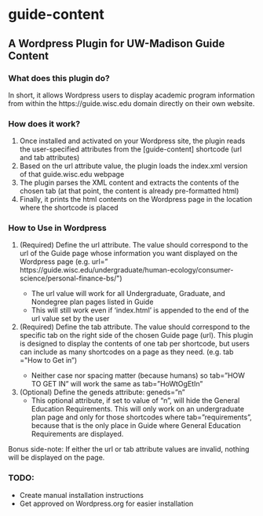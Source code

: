 # guide-content
<h2>A Wordpress Plugin for UW-Madison Guide Content</h2>

<h3>What does this plugin do?</h3>
In short, it allows Wordpress users to display academic program information from within the https://guide.wisc.edu domain directly on their own website.
  
<h3>How does it work?</h3>
<ol><li>Once installed and activated on your Wordpress site, the plugin reads the user-specified attributes from the [guide-content] shortcode (url and tab attributes)</li>
<li>Based on the url attribute value, the plugin loads the index.xml version of that guide.wisc.edu webpage</li>
<li>The plugin parses the XML content and extracts the contents of the chosen tab (at that point, the content is already pre-formatted html)</li>
<li>Finally, it prints the html contents on the Wordpress page in the location where the shortcode is placed</li></ol>

<h3>How to Use in Wordpress</h3>
<ol><li>(Required) Define the url attribute. The value should correspond to the url of the Guide page whose information you want displayed on the Wordpress page (e.g. url=” https://guide.wisc.edu/undergraduate/human-ecology/consumer-science/personal-finance-bs/")</li>
<ul><li>The url value will work for all Undergraduate, Graduate, and Nondegree plan pages listed in Guide</li>
<li>This will still work even if ‘index.html’ is appended to the end of the url value set by the user</li></ul>
<li>(Required) Define the tab attribute. The value should correspond to the specific tab on the right side of the chosen Guide page (url). This plugin is designed to display the contents of one tab per shortcode, but users can include as many shortcodes on a page as they need. (e.g.  tab ="How to Get in”)</li>
<ul><li>Neither case nor spacing matter (because humans) so tab=”HOW TO GET IN” will work the same as tab=”HoWtOgEtIn”</li></ul>
<li>(Optional) Define the geneds attribute: geneds=”n”
<ul><li>This optional attribute, if set to value of “n”, will hide the General Education Requirements. This will only work on an undergraduate plan page and only for those shortcodes where tab=”requirements”, because that is the only place in Guide where General Education Requirements are displayed.</li></ul>
</ol>
Bonus side-note: If either the url or tab attribute values are invalid, nothing will be displayed on the page. 

<h3>TODO:</h3>
<ul><li>Create manual installation instructions</li>
  <li>Get approved on Wordpress.org for easier installation</li>
</ul>

